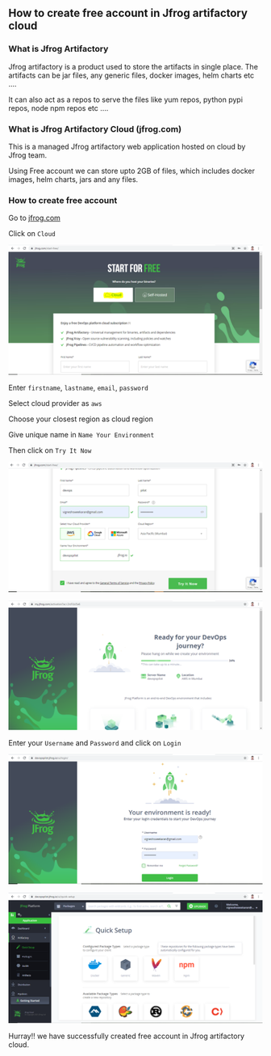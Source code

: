 ## How to create free account in Jfrog artifactory cloud

### What is Jfrog Artifactory

Jfrog artifactory is a product used to store the artifacts in single place. The artifacts can be jar files, any generic files, docker images, helm charts etc ....

It can also act as a repos to serve the files like yum repos, python pypi repos, node npm repos etc ....

### What is Jfrog Artifactory Cloud (jfrog.com)

This is a managed Jfrog artifactory web application hosted on cloud by Jfrog team.

Using Free account we can store upto 2GB of files, which includes docker images, helm charts, jars and any files.

### How to create free account

Go to [jfrog.com](https://jfrog.com/start-free/)

Click on `Cloud`

![jfrog](/content/jfrogartifactory/tutorials/images/create-account-jfrog/jfrog-cloud.PNG)

Enter `firstname`, `lastname`, `email`, `password`

Select cloud provider as `aws`

Choose your closest region as cloud region

Give unique name in `Name Your Environment`

Then click on `Try It Now`

![jfrog](/content/jfrogartifactory/tutorials/images/create-account-jfrog/jfrog-create-account.PNG)


![jfrog](/content/jfrogartifactory/tutorials/images/create-account-jfrog/jfrog-creating-account.PNG)

Enter your `Username` and `Password` and click on `Login`

![jfrog](/content/jfrogartifactory/tutorials/images/create-account-jfrog/jfrog-login.PNG)

![jfrog](/content/jfrogartifactory/tutorials/images/create-account-jfrog/jfrog-home.PNG)

Hurray!! we have successfully created free account in Jfrog artifactory cloud.

